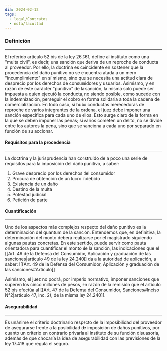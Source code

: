 ```yaml
---
dia: 2024-02-12
tags:
  - legal/Contratos
  - nota/facultad
---
```

### Definición
---
El referido artículo 52 bis de la ley 26.361, define al instituto como una "multa civil", es decir, una sanción que deriva de un reproche de conducta al proveedor. Por ello, la doctrina es coincidente en sostener que la procedencia del daño punitivo no se encuentra atada a un mero "incumplimiento" en sí mismo, sino que se necesita una actitud clara de desprecio por los derechos de consumidores y usuarios. Asimismo, y en razón de este carácter "punitivo" de la sanción, la misma solo puede ser impuesta a quien ejecutó la conducta, no siendo posible, como sucede con la indemnización, perseguir el cobro en forma solidaria a toda la cadena de comercialización. En todo caso, si hubo conductas merecedoras de reproche de varios integrantes de la cadena, el juez debe imponer una sanción específica para cada uno de ellos. Esto surge claro de la forma en la que se deben imponer las penas; si varios cometen un delito, no se divide entre los autores la pena, sino que se sanciona a cada uno por separado en función de su accionar.

#### Requisitos para la procedencia
---
La doctrina y la jurisprudencia han construido de a poco una serie de requisitos para la imposición del daño punitivo, a saber:
1) Grave desprecio por los derechos del consumidor
2) Procura de obtención de un lucro indebido
3) Existencia de un daño
4) Destino de la multa
5) Potestad judicial
6) Petición de parte

#### Cuantificación
---
Uno de los aspectos más complejos respecto del daño punitivo es la determinación del quantum de la sanción. Entendemos que, en definitiva, la determinación del monto deberá realizarse por el magistrado siguiendo algunas pautas concretas. En este sentido, puede servir como pauta orientadora para cuantificar el monto de la sanción, las indicaciones que el [[Art. 49 de la Defensa del Consumidor, Aplicación y graduación de las sanciones|artículo 49 de la ley 24.240]] da a la autoridad de aplicación, a saber:
![[Art. 49 de la Defensa del Consumidor, Aplicación y graduación de las sanciones#Artículo]]

Asimismo, el juez no podrá, por imperio normativo, imponer sanciones que superen los cinco millones de pesos, en razón de la remisión que el artículo 52 bis efectúa al [[Art. 47 de la Defensa del Consumidor, Sanciones#Inciso N°2|artículo 47, inc. 2), de la misma ley 24.240]].

#### Asegurabilidad
---
Es unánime el criterio doctrinario respecto de la imposibilidad del proveedor de asegurarse frente a la posibilidad de imposición de daños punitivos, por cuanto un criterio en contrario privaría al instituto de su función disuasoria, además de que chocaría la idea de asegurabilidad con las previsiones de la ley 17.418 que regula el seguro.
